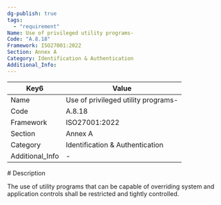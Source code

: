 ```yaml
---
dg-publish: true
tags:
  - "requirement"
Name: Use of privileged utility programs-
Code: "A.8.18"
Framework: ISO27001:2022
Section: Annex A
Category: Identification & Authentication
Additional_Info: 
---
```


<div><table class="dataview table-view-table"><thead class="table-view-thead"><tr class="table-view-tr-header"><th class="table-view-th"><span>Key</span><span class="dataview small-text">6</span></th><th class="table-view-th"><span>Value</span></th></tr></thead><tbody class="table-view-tbody"><tr><td><span>Name</span></td><td><span>Use of privileged utility programs-</span></td></tr><tr><td><span>Code</span></td><td><span>A.8.18</span></td></tr><tr><td><span>Framework</span></td><td><span>ISO27001:2022</span></td></tr><tr><td><span>Section</span></td><td><span>Annex A</span></td></tr><tr><td><span>Category</span></td><td><span>Identification &amp; Authentication</span></td></tr><tr><td><span>Additional_Info</span></td><td><span>-</span></td></tr></tbody></table></div>
# Description

The use of utility programs that can be capable of overriding system and application controls shall be restricted and tightly controlled.
